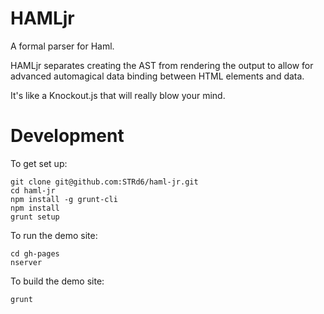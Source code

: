 HAMLjr
======

A formal parser for Haml.

HAMLjr separates creating the AST from rendering the output to allow for
advanced automagical data binding between HTML elements and data.

It's like a Knockout.js that will really blow your mind.

Development
===========

To get set up:

    git clone git@github.com:STRd6/haml-jr.git
    cd haml-jr
    npm install -g grunt-cli
    npm install
    grunt setup

To run the demo site:

    cd gh-pages
    nserver

To build the demo site:

    grunt
